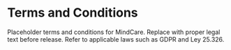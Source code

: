 # Terms and Conditions

Placeholder terms and conditions for MindCare. Replace with proper legal text
before release. Refer to applicable laws such as GDPR and Ley 25.326.
